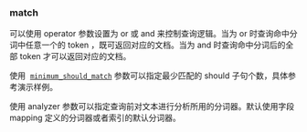 ### match

可以使用 operator 参数设置为 or 或 and 来控制查询逻辑。当为 or 时查询命中分词中任意一个的 token ，既可返回对应的文档。当为 and 时查询命中分词后的全部 token 才可以返回对应的文档。

使用  [`minimum_should_match`](https://www.elastic.co/guide/en/elasticsearch/reference/7.17/query-dsl-minimum-should-match.html) 参数可以指定最少匹配的 should 子句个数，具体参考演示样例。

使用 analyzer 参数可以指定查询前对文本进行分析所用的分词器。默认使用字段 mapping 定义的分词器或者索引的默认分词器。
